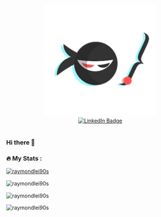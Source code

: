 <div id="header" align="center">
    <img src="/assets/images/icon.png" width="300"/>
    <div id="badges">
        <a href="https://www.linkedin.com/in/raymond-lei/">
            <img src="https://img.shields.io/badge/LinkedIn-blue?style=for-the-badge&logo=linkedin&logoColor=white" alt="LinkedIn Badge"/>
        </a>
    </div>
    <img src="https://komarev.com/ghpvc/?username=raymondlei90s&style=flat-square&color=blue" alt=""/>
</div>

### Hi there 👋
### :fire: My Stats :
<p align="left"> <a href="https://github.com/ryo-ma/github-profile-trophy"><img src="https://github-profile-trophy.vercel.app/?username=raymondlei90s" alt="raymondlei90s" /></a> </p>
<p><img align="center" src="http://github-readme-streak-stats.herokuapp.com?user=raymondlei90s&theme=dark&background=000000" alt="raymondlei90s" /></p>
<p><img align="center" src="https://github-readme-stats.vercel.app/api?username=raymondlei90s&show_icons=true&locale=en" alt="raymondlei90s" /></p>
<p><img align="center" src="https://github-readme-stats.vercel.app/api/top-langs/?username=raymondlei90s" alt="raymondlei90s" /></p>


<!--
**raymondlei90s/raymondlei90s** is a ✨ _special_ ✨ repository because its `README.md` (this file) appears on your GitHub profile.

Here are some ideas to get you started:

- 🔭 I’m currently working on ...
- 🌱 I’m currently learning ...
- 👯 I’m looking to collaborate on ...
- 🤔 I’m looking for help with ...
- 💬 Ask me about ...
- 📫 How to reach me: ...
- 😄 Pronouns: ...
- ⚡ Fun fact: ...
-->
